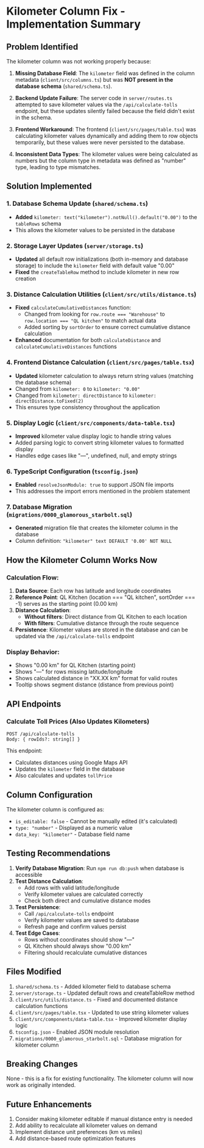 # Kilometer Column Fix - Implementation Summary

## Problem Identified

The kilometer column was not working properly because:

1. **Missing Database Field**: The `kilometer` field was defined in the column metadata (`client/src/columns.ts`) but was **NOT present in the database schema** (`shared/schema.ts`).

2. **Backend Update Failure**: The server code in `server/routes.ts` attempted to save kilometer values via the `/api/calculate-tolls` endpoint, but these updates silently failed because the field didn't exist in the schema.

3. **Frontend Workaround**: The frontend (`client/src/pages/table.tsx`) was calculating kilometer values dynamically and adding them to row objects temporarily, but these values were never persisted to the database.

4. **Inconsistent Data Types**: The kilometer values were being calculated as numbers but the column type in metadata was defined as "number" type, leading to type mismatches.

## Solution Implemented

### 1. Database Schema Update (`shared/schema.ts`)
- **Added** `kilometer: text("kilometer").notNull().default("0.00")` to the `tableRows` schema
- This allows the kilometer values to be persisted in the database

### 2. Storage Layer Updates (`server/storage.ts`)
- **Updated** all default row initializations (both in-memory and database storage) to include the `kilometer` field with default value "0.00"
- **Fixed** the `createTableRow` method to include kilometer in new row creation

### 3. Distance Calculation Utilities (`client/src/utils/distance.ts`)
- **Fixed** `calculateCumulativeDistances` function:
  - Changed from looking for `row.route === "Warehouse"` to `row.location === "QL kitchen"` to match actual data
  - Added sorting by `sortOrder` to ensure correct cumulative distance calculation
- **Enhanced** documentation for both `calculateDistance` and `calculateCumulativeDistances` functions

### 4. Frontend Distance Calculation (`client/src/pages/table.tsx`)
- **Updated** kilometer calculation to always return string values (matching the database schema)
- Changed from `kilometer: 0` to `kilometer: "0.00"`
- Changed from `kilometer: directDistance` to `kilometer: directDistance.toFixed(2)`
- This ensures type consistency throughout the application

### 5. Display Logic (`client/src/components/data-table.tsx`)
- **Improved** kilometer value display logic to handle string values
- Added parsing logic to convert string kilometer values to formatted display
- Handles edge cases like "—", undefined, null, and empty strings

### 6. TypeScript Configuration (`tsconfig.json`)
- **Enabled** `resolveJsonModule: true` to support JSON file imports
- This addresses the import errors mentioned in the problem statement

### 7. Database Migration (`migrations/0000_glamorous_starbolt.sql`)
- **Generated** migration file that creates the kilometer column in the database
- Column definition: `"kilometer" text DEFAULT '0.00' NOT NULL`

## How the Kilometer Column Works Now

### Calculation Flow:
1. **Data Source**: Each row has latitude and longitude coordinates
2. **Reference Point**: QL Kitchen (location === "QL kitchen", sortOrder === -1) serves as the starting point (0.00 km)
3. **Distance Calculation**:
   - **Without filters**: Direct distance from QL Kitchen to each location
   - **With filters**: Cumulative distance through the route sequence
4. **Persistence**: Kilometer values are stored in the database and can be updated via the `/api/calculate-tolls` endpoint

### Display Behavior:
- Shows "0.00 km" for QL Kitchen (starting point)
- Shows "—" for rows missing latitude/longitude
- Shows calculated distance in "XX.XX km" format for valid routes
- Tooltip shows segment distance (distance from previous point)

## API Endpoints

### Calculate Toll Prices (Also Updates Kilometers)
```
POST /api/calculate-tolls
Body: { rowIds?: string[] }
```
This endpoint:
- Calculates distances using Google Maps API
- Updates the `kilometer` field in the database
- Also calculates and updates `tollPrice`

## Column Configuration

The kilometer column is configured as:
- `is_editable: false` - Cannot be manually edited (it's calculated)
- `type: "number"` - Displayed as a numeric value
- `data_key: "kilometer"` - Database field name

## Testing Recommendations

1. **Verify Database Migration**: Run `npm run db:push` when database is accessible
2. **Test Distance Calculation**: 
   - Add rows with valid latitude/longitude
   - Verify kilometer values are calculated correctly
   - Check both direct and cumulative distance modes
3. **Test Persistence**:
   - Call `/api/calculate-tolls` endpoint
   - Verify kilometer values are saved to database
   - Refresh page and confirm values persist
4. **Test Edge Cases**:
   - Rows without coordinates should show "—"
   - QL Kitchen should always show "0.00 km"
   - Filtering should recalculate cumulative distances

## Files Modified

1. `shared/schema.ts` - Added kilometer field to database schema
2. `server/storage.ts` - Updated default rows and createTableRow method
3. `client/src/utils/distance.ts` - Fixed and documented distance calculation functions
4. `client/src/pages/table.tsx` - Updated to use string kilometer values
5. `client/src/components/data-table.tsx` - Improved kilometer display logic
6. `tsconfig.json` - Enabled JSON module resolution
7. `migrations/0000_glamorous_starbolt.sql` - Database migration for kilometer column

## Breaking Changes

None - this is a fix for existing functionality. The kilometer column will now work as originally intended.

## Future Enhancements

1. Consider making kilometer editable if manual distance entry is needed
2. Add ability to recalculate all kilometer values on demand
3. Implement distance unit preferences (km vs miles)
4. Add distance-based route optimization features
